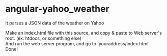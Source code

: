 # angular-yahoo_weather
It parses a JSON data of the weather on Yahoo

Make an index.html file with this source, and copy & paste to Web server's root. (ex: htdocs, or something else)<br>
And run the web server program, and go to 'youraddress/index.html'.<br>
Done!
